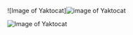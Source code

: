 ![Image of Yaktocat]<img src="https://octodex.github.com/images/yaktocat.png" alt ="image of Yaktocat" >

![Image of Yaktocat](https://octodex.github.com/images/yaktocat.png)



